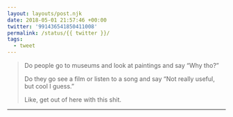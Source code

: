 ```yaml
---
layout: layouts/post.njk
date: 2018-05-01 21:57:46 +00:00
twitter: '991436541850411008'
permalink: /status/{{ twitter }}/
tags: 
  - tweet
---
```


> Do people go to museums and look at paintings and say “Why tho?”
> 
> Do they go see a film or listen to a song and say “Not really useful, but cool I guess.”
> 
> Like, get out of here with this shit.

---
